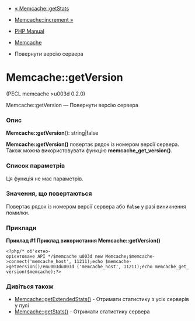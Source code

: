 - [« Memcache::getStats](memcache.getstats.md)
- [Memcache::increment »](memcache.increment.md)

- [PHP Manual](index.md)
- [Memcache](class.memcache.md)
- Повернути версію сервера

# Memcache::getVersion

(PECL memcache \>u003d 0.2.0)

Memcache::getVersion — Повернути версію сервера

### Опис

**Memcache::getVersion**(): string\|false

**Memcache::getVersion()** повертає рядок із номером версії сервера.
Також можна використовувати функцію **memcache_get_version()**.

### Список параметрів

Ця функція не має параметрів.

### Значення, що повертаються

Повертає рядок із номером версії сервера або **`false`** у разі
виникнення помилки.

### Приклади

**Приклад #1 Приклад використання **Memcache::getVersion()****

` <?php/* об'єктно-орієнтоване API */$memcache u003d new Memcache;$memcache->connect('memcache_host', 11211);echo $memcache->getVersion()/emu003du003d ('memcache_host', 11211);echo memcache_get_version($memcache);?> `

### Дивіться також

- [Memcache::getExtendedStats()](memcache.getextendedstats.md) -
Отримати статистику з усіх серверів у пулі
- [Memcache::getStats()](memcache.getstats.md) - Отримати статистику
сервера
